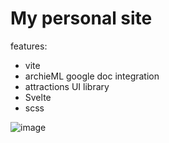 # My personal site


features:
- vite
- archieML google doc integration 
- attractions UI library
- Svelte
- scss


![image](https://user-images.githubusercontent.com/68514914/134783843-721d88c2-133b-4617-a251-bed01206c6ca.png)
